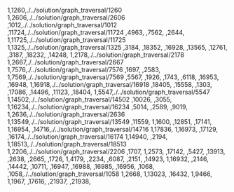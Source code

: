 1,1260,./../solution/graph_traversal/1260
1,2606,./../solution/graph_traversal/2606
,1012,./../solution/graph_traversal/1012
,11724,./../solution/graph_traversal/11724
,4963,
,7562,
,2644,
1,11725,./../solution/graph_traversal/11725
1,1325,./../solution/graph_traversal/1325
,3184,
,18352,
,16928,
,13565,
,12761,
,3187,
,18232,
,14248,
1,2178,./../solution/graph_traversal/2178
1,2667,./../solution/graph_traversal/2667
1,7576,./../solution/graph_traversal/7576
,1697,
,2583,
1,7569,./../solution/graph_traversal/7569
,5567,
,1926,
,1743,
,6118,
,16953,
,16948,
1,16918,./../solution/graph_traversal/16918
,18405,
,15558,
,1303,
,17086,
,14496,
,11123,
,18404,
1,5547,./../solution/graph_traversal/5547
1,14502,./../solution/graph_traversal/14502
,10026,
,3055,
1,16234,./../solution/graph_traversal/16234
,5014,
,2589,
,9019,
1,2636,./../solution/graph_traversal/2636
1,13549,./../solution/graph_traversal/13549
,11559,
1,1600,
,12851,
,17141,
1,16954,
,14716,./../solution/graph_traversal/14716
1,17836,
1,16973,
,17129,
,16174,./../solution/graph_traversal/16174
1,14940,
,2194,
1,18513,./../solution/graph_traversal/18513
1,2206,./../solution/graph_traversal/2206
,1707,
1,2573,
,17142,
,5427,
,13913,
,2638,
,2665,
,1726,
1,4179,
,2234,
,6087,
,2151,
,14923,
1,16932,
,2146,
,14442,
,10711,
,16947,
,16988,
,16985,
,16956,
,1068,
,1058,./../solution/graph_traversal/1058
1,2668,
1,13023,
,16432,
1,9466,
1,1967,
,17616,
,21937,
,21938,

